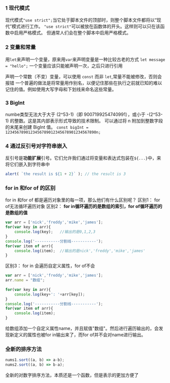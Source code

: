 ### 1 现代模式
现代模式`"use strict";`当它处于脚本文件的顶部时，则整个脚本文件都将以“现代”模式进行工作。
`"use strict"`可以被放在函数体的开头。这样则可以只在该函数中启用严格模式。
但通常人们会在整个脚本中启用严格模式。

### 2 变量和常量
用`let`来声明一个变量，原来用`var`来声明变量是一种比较古老的方式
`let message = "hello";`
一个变量应该只能被声明一次，之后只进行引用

声明一个常数（不变）变量，可以使用 `const` 而非 `let`,常量不能被修改，否则会报错
一个普遍的做法是将常量用作别名，以便记住那些在执行之前就已知的难以记住的值。例如使用大写字母和下划线来命名这些常量。

### 3 BigInt
numbe类型无法大于大于 (2^53-1)（即 9007199254740991），或小于 -(2^53-1) 的整数。这是其内部表示形式导致的技术限制。
可以通过将 n 附加到整数字段的末尾来创建 BigInt 值。
`const bigInt = 1234567890123456789012345678901234567890n;`

### 4 通过反引号对字符串嵌入
反引号是**功能扩展**引号。它们允许我们通过将变量和表达式包装在`${...}`中，来将它们嵌入到字符串中
```js
alert( `the result is ${1 + 2}` ); // the result is 3
```

### for in 和for of 的区别
for in 和for of 都是遍历对象里的每一项，那么他们有什么区别呢？
区别1： for of无法循环遍历对象
区别2： **for in循环遍历的是数组的索引，for of循环遍历的是数组的值**
```js
var arr = ['nick','freddy','mike','james'];
for(var key in arr){
    console.log(key);	//输出的是0,1,2,3
}
console.log('-----------分割线-----------');
for(var item of arr){	
    console.log(item);  //输出的是nick','freddy','mike','james'
}
```
区别3： for in 会遍历自定义属性，for of不会
```js
var arr = ['nick','freddy','mike','james'];
arr.name = "数组";
 
for(var key in arr){
    console.log(key+': '+arr[key]);	
}
console.log('-----------分割线-----------');
for(var item of arr){	
    console.log(item);
}
```
给数组添加一个自定义属性name，并且赋值"数组"。然后进行遍历输出的，会发现新定义的属性也被for in输出来了，而for of并不会对name进行输出。


### 全新的排序方法
```js
nums1.sort((a, b) => a-b);
nums2.sort((a, b) => b-a);
```
全新的对数字排序方法，本质还是一个函数，但是表示的更加方便了